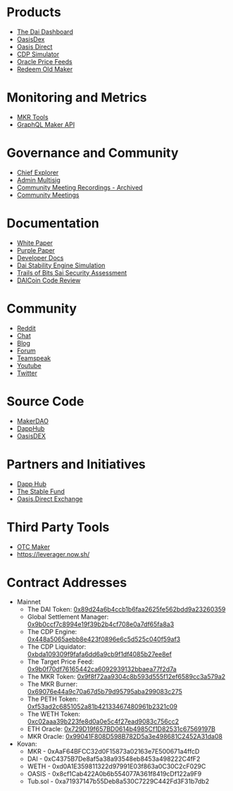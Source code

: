 # Products



*   [The Dai Dashboard](https://dai.makerdao.com/)
*   [OasisDex](https://oasisdex.com/#wrap)
*   [Oasis Direct](https://oasis.direct/#)
*   [CDP Simulator](https://cdp-simulator.surge.sh/)
*   [Oracle Price Feeds](https://makerdao.com/feeds/)
*   [Redeem Old Maker](https://makerdao.com/redeem/)


# Monitoring and Metrics



*   [MKR Tools](https://mkr.tools/)
*   [GraphQL Maker API](https://graphql.makerdao.com/)


# Governance and Community



*   [Chief Explorer](https://chief.makerdao.com/)
*   [Admin Multisig](https://makerdao.com/actions.html)
*   [Community Meeting Recordings - Archived](https://soundcloud.com/makerdao)
*   [Community Meetings](https://www.youtube.com/playlist?list=PLLzkWCj8ywWP1NPbyf69PUUCus_KsG7FI)


# Documentation



*   [White Paper](https://makerdao.com/whitepaper/)
*   [Purple Paper](https://makerdao.com/purple/)
*   [Developer Docs](https://developer.makerdao.com)
*   [Dai Stability Engine Simulation](https://makerdao.com/assets/documents/Dai-Stability-Engine-Simulation.pdf)
*   [Trails of Bits Sai Security Assessment](https://makerdao.com/CodeReview/Sai_Final_Report.pdf)
*   [DAI ​Coin Code ​Review](https://makerdao.com/saiCodeReview/SAI%20Coin%20Code%20Review_v1_3.pdf)


# Community



*   [Reddit](https://www.reddit.com/r/makerdao)
*   [Chat](https://chat.makerdao.com)
*   [Blog](https://medium.com/@MakerDAO)
*   [Forum](http://forum.makerdao.com/)
*   [Teamspeak](http://ts.makerdao.com/)
*   [Youtube](https://www.youtube.com/channel/UC4jqZlzQHUhzqf5rMd5ywTw)
*   [Twitter](https://twitter.com/MakerDAO)


# Source Code



*   [MakerDAO](https://github.com/makerdao)
*   [DappHub](https://github.com/dapphub)
*   [OasisDEX](https://github.com/OasisDEX)


# Partners and Initiatives



*   [Dapp Hub](https://dapphub.com/)
*   [The Stable Fund](https://stable.fund/)
*   [Oasis.Direct Exchange](https://oasis.direct/)


# Third Party Tools



*   [OTC Maker](https://otcmaker.com/)
*   https://leverager.now.sh/


# Contract Addresses



*   Mainnet
    *   The DAI Token: [0x89d24a6b4ccb1b6faa2625fe562bdd9a23260359](https://etherscan.io/address/0x89d24a6b4ccb1b6faa2625fe562bdd9a23260359)
    *   Global Settlement Manager: [0x9b0ccf7c8994e19f39b2b4cf708e0a7df65fa8a3](https://etherscan.io/address/0x9b0ccf7c8994e19f39b2b4cf708e0a7df65fa8a3)
    *   The CDP Engine: [0x448a5065aebb8e423f0896e6c5d525c040f59af3](https://etherscan.io/address/0x448a5065aebb8e423f0896e6c5d525c040f59af3)
    *   The CDP Liquidator: [0xbda109309f9fafa6dd6a9cb9f1df4085b27ee8ef](https://etherscan.io/address/0xbda109309f9fafa6dd6a9cb9f1df4085b27ee8ef)
    *   The Target Price Feed: [0x9b0f70df76165442ca6092939132bbaea77f2d7a](https://etherscan.io/address/0x9b0f70df76165442ca6092939132bbaea77f2d7a)
    *   The MKR Token: [0x9f8f72aa9304c8b593d555f12ef6589cc3a579a2](https://etherscan.io/token/0x9f8f72aa9304c8b593d555f12ef6589cc3a579a2)
    *   The MKR Burner: [0x69076e44a9c70a67d5b79d95795aba299083c275](https://etherscan.io/token/0x9f8f72aa9304c8b593d555f12ef6589cc3a579a2?a=0x69076e44a9c70a67d5b79d95795aba299083c275)
    *   The PETH Token: [0xf53ad2c6851052a81b42133467480961b2321c09](https://etherscan.io/token/0xf53ad2c6851052a81b42133467480961b2321c09)
    *   The WETH Token: [0xc02aaa39b223fe8d0a0e5c4f27ead9083c756cc2](https://etherscan.io/token/0xc02aaa39b223fe8d0a0e5c4f27ead9083c756cc2)
    *   ETH Oracle: [0x729D19f657BD0614b4985Cf1D82531c67569197B](https://etherscan.io/address/0x729D19f657BD0614b4985Cf1D82531c67569197B)
    *   MKR Oracle: [0x99041F808D598B782D5a3e498681C2452A31da08](https://etherscan.io/address/0x99041F808D598B782D5a3e498681C2452A31da08)
*   Kovan:
    *   MKR - 0xAaF64BFCC32d0F15873a02163e7E500671a4ffcD
    *   DAI - 0xC4375B7De8af5a38a93548eb8453a498222C4fF2
    *   WETH - 0xd0A1E359811322d97991E03f863a0C30C2cF029C
    *   OASIS - 0x8cf1Cab422A0b6b554077A361f8419cDf122a9F9
    *   Tub.sol - 0xa71937147b55Deb8a530C7229C442Fd3F31b7db2